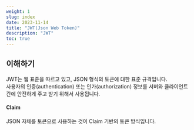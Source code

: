 ```yaml
---
weight: 1
slug: index
date: 2023-11-14
title: "JWT(Json Web Token)"
description: "JWT"
toc: true
---
```


## 이해하기

JWT는 웹 표준을 따르고 있고, JSON 형식의 토큰에 대한 표준 규격입니다.
<br>
사용자의 인증(authentication) 또는 인가(authorization) 정보를 서버와 클라이언트 간에 안전하게 주고 받기 위해서 사용됩니다.

#### Claim
JSON 자체를 토큰으로 사용하는 것이 Claim 기반의 토큰 방식입니다.